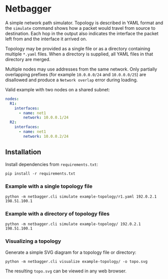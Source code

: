 # Netbagger

A simple network path simulator. Topology is described in YAML format and the
`simulate` command shows how a packet would travel from source to destination.
Each hop in the output also indicates the interface the packet left from and
the interface it arrived on.

Topology may be provided as a single file or as a directory containing
multiple `*.yaml` files. When a directory is supplied, all YAML files in that
directory are merged.

Multiple nodes may use addresses from the same network. Only partially
overlapping prefixes (for example `10.0.0.0/24` and `10.0.0.0/25`) are
disallowed and produce a `Network overlap` error during loading.

Valid example with two nodes on a shared subnet:

```yaml
nodes:
  R1:
    interfaces:
      - name: net1
        network: 10.0.0.1/24
  R2:
    interfaces:
      - name: net1
        network: 10.0.0.2/24
```

## Installation

Install dependencies from `requirements.txt`:

```
pip install -r requirements.txt
```

### Example with a single topology file

```
python -m netbagger.cli simulate example-topology/r1.yaml 192.0.2.1 198.51.100.1
```

### Example with a directory of topology files

```
python -m netbagger.cli simulate example-topology/ 192.0.2.1 198.51.100.1
```

### Visualizing a topology

Generate a simple SVG diagram for a topology file or directory:

```
python -m netbagger.cli visualize example-topology/ -o topo.svg
```

The resulting `topo.svg` can be viewed in any web browser.

